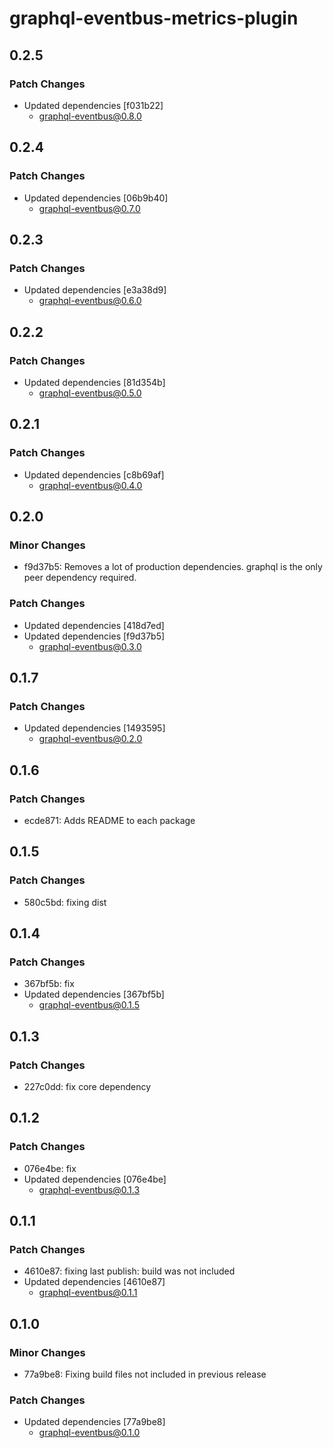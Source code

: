 # graphql-eventbus-metrics-plugin

## 0.2.5

### Patch Changes

- Updated dependencies [f031b22]
  - graphql-eventbus@0.8.0

## 0.2.4

### Patch Changes

- Updated dependencies [06b9b40]
  - graphql-eventbus@0.7.0

## 0.2.3

### Patch Changes

- Updated dependencies [e3a38d9]
  - graphql-eventbus@0.6.0

## 0.2.2

### Patch Changes

- Updated dependencies [81d354b]
  - graphql-eventbus@0.5.0

## 0.2.1

### Patch Changes

- Updated dependencies [c8b69af]
  - graphql-eventbus@0.4.0

## 0.2.0

### Minor Changes

- f9d37b5: Removes a lot of production dependencies. graphql is the only peer dependency required.

### Patch Changes

- Updated dependencies [418d7ed]
- Updated dependencies [f9d37b5]
  - graphql-eventbus@0.3.0

## 0.1.7

### Patch Changes

- Updated dependencies [1493595]
  - graphql-eventbus@0.2.0

## 0.1.6

### Patch Changes

- ecde871: Adds README to each package

## 0.1.5

### Patch Changes

- 580c5bd: fixing dist

## 0.1.4

### Patch Changes

- 367bf5b: fix
- Updated dependencies [367bf5b]
  - graphql-eventbus@0.1.5

## 0.1.3

### Patch Changes

- 227c0dd: fix core dependency

## 0.1.2

### Patch Changes

- 076e4be: fix
- Updated dependencies [076e4be]
  - graphql-eventbus@0.1.3

## 0.1.1

### Patch Changes

- 4610e87: fixing last publish: build was not included
- Updated dependencies [4610e87]
  - graphql-eventbus@0.1.1

## 0.1.0

### Minor Changes

- 77a9be8: Fixing build files not included in previous release

### Patch Changes

- Updated dependencies [77a9be8]
  - graphql-eventbus@0.1.0
